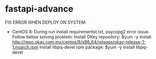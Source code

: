 # fastapi-advance
FIX ERROR WHEN DEPLOY ON SYSTEM:
- CentOS 8:
During run install requirementst.txt, psycopg2 error issue. Follow below solving problem:
Install OKey repository: $yum -y install http://repo.okay.com.mx/centos/8/x86_64/release/okay-release-1-1.noarch.rpm
Install libpq-devel rpm package: $yum -y install libpq-devel


